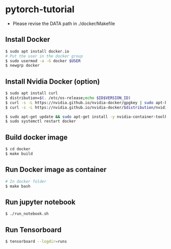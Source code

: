 # pytorch-tutorial
* Please revise the DATA path in ./docker/Makefile

## Install Docker
```sh
$ sudo apt install docker.io
# Put the user in the docker group
$ sudo usermod -a -G docker $USER
$ newgrp docker
```

## Install Nvidia Docker (option)
```sh
$ sudo apt install curl
$ distribution=$(. /etc/os-release;echo $ID$VERSION_ID)
$ curl -s -L https://nvidia.github.io/nvidia-docker/gpgkey | sudo apt-key add -
$ curl -s -L https://nvidia.github.io/nvidia-docker/$distribution/nvidia-docker.list | sudo tee /etc/apt/sources.list.d/nvidia-docker.list

$ sudo apt-get update && sudo apt-get install -y nvidia-container-toolkit
$ sudo systemctl restart docker
```

## Build docker image
```sh
$ cd docker
$ make build
```

## Run Docker image as container
```sh
# In docker folder
$ make bash
```

## Run jupyter notebook
```sh
$ ./run_notebook.sh
```

## Run Tensorboard
```sh
$ tensorboard --logdir=runs
```